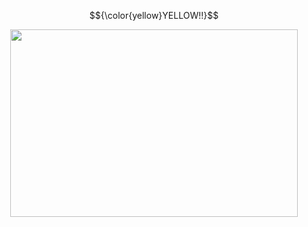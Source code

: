 $${\color{yellow}YELLOW!!}$$

<p align="center">
  <img width="460" height="300" src="https://64.media.tumblr.com/88f50b1f66e6fd9f0b953b4f607a5348/6667c5813643868b-78/s500x750/3881984b252df201daf15615aee8e2124a8ffeba.gifv">
</p>



